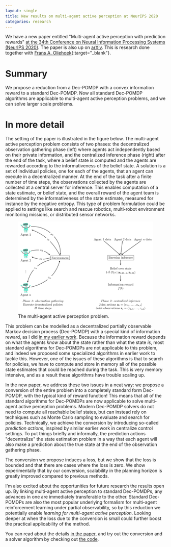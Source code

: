 ```yaml
---
layout: single
title: New results on multi-agent active perception at NeurIPS 2020
categories: research
---
```

We have a new paper entitled "Multi-agent active perception with prediction rewards" [at the 34th Conference on Neural Information Processing Systems (NeurIPS 2020)](https://proceedings.neurips.cc/paper/2020/hash/9db6faeef387dc789777227a8bed4d52-Abstract.html).
The paper is also up on [arXiv](https://arxiv.org/abs/2010.11835).
This is research done together with [Frans A. Oliehoek](http://www.fransoliehoek.net/){:target="_blank"}.

# Summary
We propose a reduction from a Dec-POMDP with a convex information reward to a standard Dec-POMDP. Now all standard Dec-POMDP algorithms are applicable to multi-agent active perception problems, and we can solve larger scale problems.

# In more detail
The setting of the paper is illustrated in the figure below.
The multi-agent active perception problem consists of two phases: the decentralized observation gathering phase (left) where agents act independently based on their private information, and the centralized inference phase (right) after the end of the task, where a belief state is computed and the agents are rewarded according to the informativeness of the belief state.
A solution is a set of individual policies, one for each of the agents, that an agent can execute in a decentralized manner.
At the end of the task after a finite number of time steps, the observations collected by the agents are collected at a central server for inference.
This enables computation of a state estimate, or belief state, and the overall reward of the agent team is determined by the informativeness of the state estimate, measured for instance by the negative entropy.
This type of problem formulation could be applied to settings like search and rescue robotics, multi-robot environment monitoring missions, or distributed sensor networks.

<figure>
    <a href="/assets/images/neurips2020/thumbnail.png"><img src="/assets/images/neurips2020/thumbnail.png"></a>
    <figcaption>The multi-agent active perception problem.</figcaption>
</figure>

This problem can be modelled as a decentralized partially observable Markov decision process (Dec-POMDP) with a special kind of information reward, as I did [in my earlier work](/research/2020/06/13/active-perception.html).
Because the information reward depends on what the agents *know* about the state rather than what the state *is*, most standard algorithms for Dec-POMDPs are not applicable to this problem, and indeed we proposed some specialized algorithms in earlier work to tackle this.
However, one of the issues of these algorithms is that to search for policies, we have to compute and store in memory all of the possible state estimates that could be reached during the task.
This is very memory intensive, and as a result these algorithms have trouble scaling up.

In the new paper, we address these two issues in a neat way: we propose a conversion of the entire problem into a completely standard form Dec-POMDP, with the typical kind of reward function!
This means that all of the standard algorithms for Dec-POMDPs are now applicable to solve multi-agent active perception problems.
Modern Dec-POMDP solvers do not need to compute all reachable belief states, but can instead rely on techniques such as Monte Carlo sampling to evaluate and search for policies.
Technically, we achieve the conversion by introducing so-called *prediction actions*, inspired by similar earlier work in centralize control settings.
To put things briefly and informally, the prediction actions "decentralize" the state estimation problem in a way that each agent will also make a prediction about the true state at the end of the observation gathering phase.

The conversion we propose induces a loss, but we show that the loss is bounded and that there are cases where the loss is zero.
We show experimentally that by our conversion, scalability in the planning horizon is greatly improved compared to previous methods.

I'm also excited about the opportunities for future research the results open up.
By linking multi-agent active perception to standard Dec-POMDPs, any advances in one are immediately transferable to the other.
Standard Dec-POMDPs are also the most popular underlying formalism for multi-agent reinforcement learning under partial observability, so by this reduction we potentially enable *learning for multi-agent active perception*.
Looking deeper at when the loss due to the conversion is small could further boost the practical applicability of the method.

You can read about the details [in the paper](https://arxiv.org/abs/2010.11835), and try out the conversion and a solver algorithm by checking out [the code](https://github.com/laurimi/multiagent-prediction-reward).


